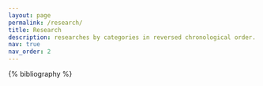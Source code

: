 ```yaml
---
layout: page
permalink: /research/
title: Research
description: researches by categories in reversed chronological order. 
nav: true
nav_order: 2
---
```


<!-- _pages/publications.md -->
<div class="publications">

{% bibliography %}

</div>

